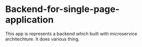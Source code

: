 # Backend-for-single-page-application

This app is represents a backend which built with microservice architechture.
It does various thing.
